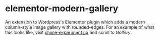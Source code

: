 # elementor-modern-gallery

An extension to Wordpress's Elementor plugin which adds a modern column-style image gallery with rounded-edges. For an example of what this looks like, visit [chime-experiment.ca](https://chime-experiment.ca/) and scroll to _Gallery_.
